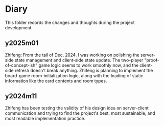 # Diary

This folder records the changes and thoughts during the project development.

## y2025m01

Zhifeng: From the tail of Dec. 2024, I was working on polishing the server-side state management and client-side state update. The two-player "proof-of-concept-ish" game logic seems to work smoothly now, and the client-side refresh doesn't break anything. Zhifeng is planning to implement the board-game room-initialization logic, along with the loading of static information like the card contents and room types.

## y2024m11

Zhifeng has been testing the validity of his design idea on server-client communication and trying to find the project's best, most sustainable, and most readable implementation practice.
